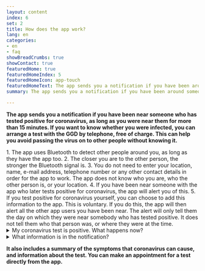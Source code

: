 ```yaml
---
layout: content
index: 6
set: 2
title: How does the app work?
lang: en
categories:
- en
- faq
showBreadCrumbs: true
showContact: true
featuredHome: true
featuredHomeIndex: 5
featuredHomeIcon: app-touch
featuredHomeText: The app sends you a notification if you have been around someone who later tests positive for coronavirus, and you were near them for more than 15 minutes.
summary: The app sends you a notification if you have been around someone who later tests positive for coronavirus, and you were near them for more than 15 minutes.

---
```


**The app sends you a notification if you have been near someone who has tested positive for coronavirus, as long as you were near them for more than 15 minutes. If you want to know whether you were infected, you can arrange a test with the GGD by telephone, free of charge. This can help you avoid passing the virus on to other people without knowing it.** 

<div class="md-timeline" markdown="1">
   1. The app uses Bluetooth to detect other people around you, as long as they have the app too.
   2. The closer you are to the other person, the stronger the Bluetooth signal is.
   3. You do not need to enter your location, name, e-mail address, telephone number or any other contact details in order for the app to work. The app does not know who you are, who the other person is, or your location.
   4. If you have been near someone with the app who later tests positive for coronavirus, the app will alert you of this.
   5. If you test positive for coronavirus yourself, you can choose to add this information to the app. This is voluntary. If you do this, the app will then alert all the other app users you have been near. The alert will only tell them the day on which they were near somebody who has tested positive. It does not tell them who that person was, or where they were at the time.
</div>

<details>
   <summary>My coronavirus test is positive. What happens now?</summary>
   <div markdown="1">
You can add this information to the app,together with the GGD. If an employee of the GGD calls you with the test result, they will ask you if want to warn other people via the app. If you choose this option the receiver can’t see who you are or on which location you were near each other. You can decide whether these notifications are sent. This is not compulsory, and it is not automatic.
</div>
</details>

<details>
<summary>What information is in the notification?</summary>
<div markdown="1">

The notification will say how many days ago you were around somebody who has tested positive for coronavirus. The notification does not say who that person was, and it does not say where or exactly when you were near them.

**The notification also includes advice on what to do next**

-   	If you have no symptoms: arrange a coronavirus test and stay at home until you get the result
-   	If you have mild symptoms of coronavirus: arrange a coronavirus test and stay at home until you get the resul
-   	If you have serious symptoms, or you are in a higher-risk group: call your doctor. 

</div>
</details>

**It also includes a summary of the symptoms that coronavirus can cause, and information about the test. You can make an appointment for a test directly from the app.**
